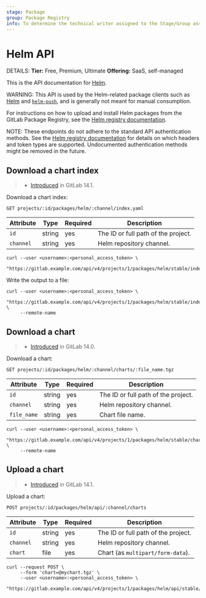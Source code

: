 ```yaml
---
stage: Package
group: Package Registry
info: To determine the technical writer assigned to the Stage/Group associated with this page, see https://handbook.gitlab.com/handbook/product/ux/technical-writing/#assignments
---
```


# Helm API 

DETAILS:
**Tier:** Free, Premium, Ultimate
**Offering:** SaaS, self-managed

This is the API documentation for [Helm](../../user/packages/helm_repository/index.md).

WARNING:
This API is used by the Helm-related package clients such as [Helm](https://helm.sh/)
and [`helm-push`](https://github.com/chartmuseum/helm-push/#readme),
and is generally not meant for manual consumption.

For instructions on how to upload and install Helm packages from the GitLab
Package Registry, see the [Helm registry documentation](../../user/packages/helm_repository/index.md).

NOTE:
These endpoints do not adhere to the standard API authentication methods.
See the [Helm registry documentation](../../user/packages/helm_repository/index.md)
for details on which headers and token types are supported. Undocumented authentication methods might be removed in the future.

## Download a chart index

> - [Introduced](https://gitlab.com/gitlab-org/gitlab/-/merge_requests/62757) in GitLab 14.1.

Download a chart index:

```plaintext
GET projects/:id/packages/helm/:channel/index.yaml
```

| Attribute | Type   | Required | Description |
| --------- | ------ | -------- | ----------- |
| `id`      | string | yes      | The ID or full path of the project. |
| `channel` | string | yes      | Helm repository channel. |

```shell
curl --user <username>:<personal_access_token> \
     "https://gitlab.example.com/api/v4/projects/1/packages/helm/stable/index.yaml"
```

Write the output to a file:

```shell
curl --user <username>:<personal_access_token> \
     "https://gitlab.example.com/api/v4/projects/1/packages/helm/stable/index.yaml" \
     --remote-name
```

## Download a chart

> - [Introduced](https://gitlab.com/gitlab-org/gitlab/-/merge_requests/61014) in GitLab 14.0.

Download a chart:

```plaintext
GET projects/:id/packages/helm/:channel/charts/:file_name.tgz
```

| Attribute   | Type   | Required | Description |
| ----------- | ------ | -------- | ----------- |
| `id`        | string | yes      | The ID or full path of the project. |
| `channel`   | string | yes      | Helm repository channel. |
| `file_name` | string | yes      | Chart file name. |

```shell
curl --user <username>:<personal_access_token> \
     "https://gitlab.example.com/api/v4/projects/1/packages/helm/stable/charts/mychart.tgz" \
     --remote-name
```

## Upload a chart

> - [Introduced](https://gitlab.com/gitlab-org/gitlab/-/merge_requests/64814) in GitLab 14.1.

Upload a chart:

```plaintext
POST projects/:id/packages/helm/api/:channel/charts
```

| Attribute | Type   | Required | Description |
| --------- | ------ | -------- | ----------- |
| `id`      | string | yes      | The ID or full path of the project. |
| `channel` | string | yes      | Helm repository channel. |
| `chart`   | file   | yes      | Chart (as `multipart/form-data`). |

```shell
curl --request POST \
     --form 'chart=@mychart.tgz' \
     --user <username>:<personal_access_token> \
     "https://gitlab.example.com/api/v4/projects/1/packages/helm/api/stable/charts"
```
